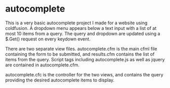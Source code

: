 # autocomplete

This is a very basic autocomplete project I made for a website using coldfusion.
A dropdown menu appears below a text input with a list of at most 10 items from a query.
The query and dropdown are updated using a $.Get() request on every keydown event.

There are two separate view files. autocomplete.cfm is the main cfml file containing the form to be submitted, and results.cfm contains the list of items from the query. Script tags including autocomplete.js as well as jquery are contained in autocomplete.cfm. 

autocomplete.cfc is the controller for the two views, and contains the query providing the desired autocomplete items to display.

